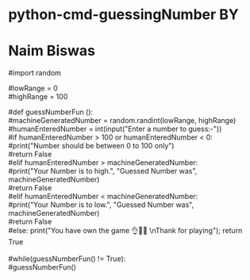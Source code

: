 # python-cmd-guessingNumber BY <h1>Naim Biswas</h1>

#import random </br>


#lowRange = 0 </br>
#highRange = 100 </br>

#def guessNumberFun (): </br>
    #machineGeneratedNumber = random.randint(lowRange, highRange) </br>
    #humanEnteredNumber = int(input("Enter a number to guess:-")) </br>
    #if humanEnteredNumber > 100 or humanEnteredNumber < 0: </br>
        #print("Number should be between 0 to 100 only") </br>
        #return False </br>
    #elif humanEnteredNumber > machineGeneratedNumber:  </br>
        #print("Your Number is to high.", "Guessed Number was", machineGeneratedNumber) </br>
        #return False </br>
    #elif humanEnteredNumber < machineGeneratedNumber: </br>
        #print("Your Number is to low.", "Guessed Number was", machineGeneratedNumber) </br>
        #return False </br>
    #else: print("You have own the game 👌👏👏 \nThank for playing"); return True </br>
 </br>
#while(guessNumberFun() != True): </br>
    #guessNumberFun() </br>
 </br>
